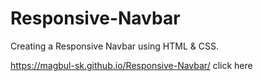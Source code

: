 # Responsive-Navbar
Creating a Responsive Navbar using HTML &amp; CSS.

https://magbul-sk.github.io/Responsive-Navbar/ click here
